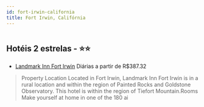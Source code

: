 ```yaml
---
id: fort-irwin-california
title: Fort Irwin, Califórnia
---
```


<center><img src="https://assets.cosmos-data.com/1/0b18def0350ae401dc98d52567d9e7eb/445635.jpg" alt="" /></center>


## Hotéis 2 estrelas - ⭐️⭐️

-    [Landmark Inn Fort Irwin](https://www.hurb.com/hoteis/fort-irwin/landmark-inn-fort-irwin-JNP-JP239299?cmp=18055) Diárias a partir de R$387.32
   > Property Location Located in Fort Irwin, Landmark Inn Fort Irwin is in a rural location and within the region of Painted Rocks and Goldstone Observatory.  This hotel is within the region of Tiefort Mountain.Rooms Make yourself at home in one of the 180 ai
